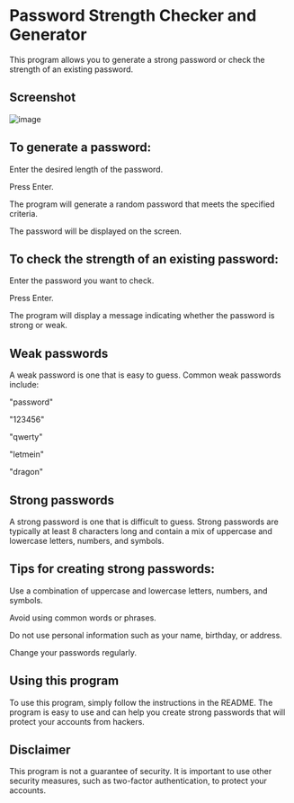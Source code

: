 # Password Strength Checker and Generator

This program allows you to generate a strong password or check the strength of an existing password.

## Screenshot
![image](https://github.com/petermartens98/Python-Password-Generator-and-Strength-Checker/assets/87671757/b8e7379d-b809-4645-a83c-0abfc5b68a3d)


## To generate a password:

Enter the desired length of the password.

Press Enter.

The program will generate a random password that meets the specified criteria.

The password will be displayed on the screen.

## To check the strength of an existing password:

Enter the password you want to check.

Press Enter.

The program will display a message indicating whether the password is strong or weak.

## Weak passwords

A weak password is one that is easy to guess. Common weak passwords include:

"password"

"123456"

"qwerty"

"letmein"

"dragon"

## Strong passwords

A strong password is one that is difficult to guess. Strong passwords are typically at least 8 characters long and contain a mix of uppercase and lowercase letters, numbers, and symbols.

## Tips for creating strong passwords:

Use a combination of uppercase and lowercase letters, numbers, and symbols.

Avoid using common words or phrases.

Do not use personal information such as your name, birthday, or address.

Change your passwords regularly.

## Using this program

To use this program, simply follow the instructions in the README. The program is easy to use and can help you create strong passwords that will protect your accounts from hackers.

## Disclaimer

This program is not a guarantee of security. It is important to use other security measures, such as two-factor authentication, to protect your accounts.
